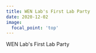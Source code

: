 ```yaml
---
title: WEN Lab's First Lab Party
date: 2020-12-02
image:
  focal_point: 'top'
---
```


WEN Lab's First Lab Party
